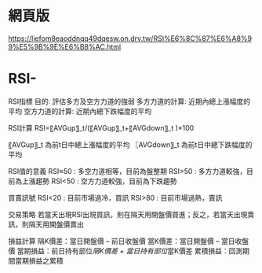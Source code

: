 # 網頁版
https://liefom8eaoddnqq49dqesw.on.drv.tw/RSI%E6%8C%87%E6%A8%99%E5%9B%9E%E6%B8%AC.html


# RSI-
RSI指標
目的: 評估多方及空方力道的強弱
多方力道的計算: 近期內總上漲幅度的平均
空方力道的計算: 近期內總下跌幅度的平均

RSI計算
RSI=〖AVGup〗_t/(〖AVGup〗_t+〖AVGdown〗_t )×100

〖AVGup〗_t 為前t日中總上漲幅度的平均
〖AVGdown〗_t 為前t日中總下跌幅度的平均

RSI值的意義
RSI≈50 : 多空力道相等，目前為盤整期
RSI>50 : 多方力道較強，目前為上漲趨勢
RSI<50 : 空方力道較強，目前為下跌趨勢

買賣訊號
RSI<20 : 目前市場過冷，買訊
RSI>80 : 目前市場過熱，賣訊

交易策略
若當天出現RSI出現買訊，則在隔天用開盤價買進；反之，若當天出現賣訊，則隔天用開盤價賣出

損益計算
隔K價差：當日開盤價 – 前日收盤價
當K價差：當日開盤價 – 當日收盤價
當期損益：前日持有部位*隔K價差 + 當日持有部位*當K價差
累積損益：回測期間當期損益之累積
